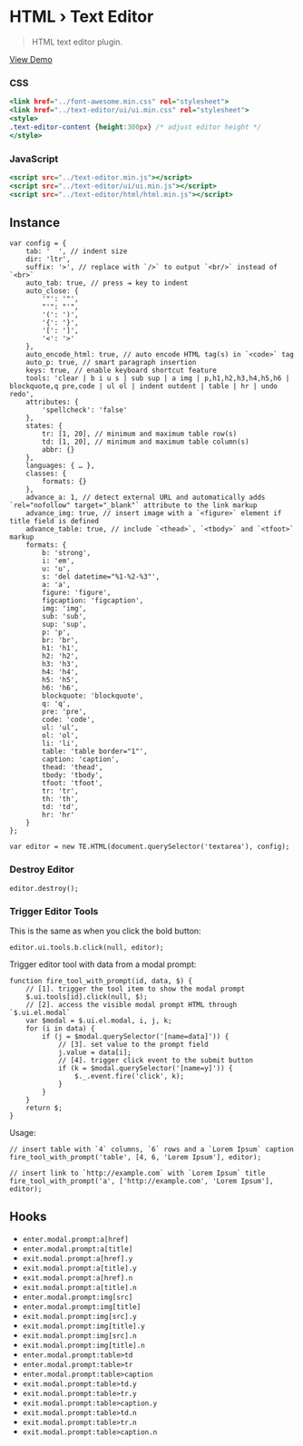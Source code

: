 HTML › Text Editor
==================

> HTML text editor plugin.

[View Demo](https://rawgit.com/tovic/text-editor/master/text-editor/html/html.html)

### CSS

~~~ .html
<link href="../font-awesome.min.css" rel="stylesheet">
<link href="../text-editor/ui/ui.min.css" rel="stylesheet">
<style>
.text-editor-content {height:300px} /* adjust editor height */
</style>
~~~

### JavaScript

~~~ .html
<script src="../text-editor.min.js"></script>
<script src="../text-editor/ui/ui.min.js"></script>
<script src="../text-editor/html/html.min.js"></script>
~~~

Instance
--------

~~~ .javascript
var config = {
    tab: '  ', // indent size
    dir: 'ltr',
    suffix: '>', // replace with `/>` to output `<br/>` instead of `<br>`
    auto_tab: true, // press ⇥ key to indent
    auto_close: {
        '"': '"',
        "'": "'",
        '(': ')',
        '{': '}',
        '[': ']',
        '<': '>'
    },
    auto_encode_html: true, // auto encode HTML tag(s) in `<code>` tag
    auto_p: true, // smart paragraph insertion
    keys: true, // enable keyboard shortcut feature
    tools: 'clear | b i u s | sub sup | a img | p,h1,h2,h3,h4,h5,h6 | blockquote,q pre,code | ul ol | indent outdent | table | hr | undo redo',
    attributes: {
        'spellcheck': 'false'
    },
    states: {
        tr: [1, 20], // minimum and maximum table row(s)
        td: [1, 20], // minimum and maximum table column(s)
        abbr: {}
    },
    languages: { … },
    classes: {
        formats: {}
    },
    advance_a: 1, // detect external URL and automatically adds `rel="nofollow" target="_blank"` attribute to the link markup
    advance_img: true, // insert image with a `<figure>` element if title field is defined
    advance_table: true, // include `<thead>`, `<tbody>` and `<tfoot>` markup
    formats: {
        b: 'strong',
        i: 'em',
        u: 'u',
        s: 'del datetime="%1-%2-%3"',
        a: 'a',
        figure: 'figure',
        figcaption: 'figcaption',
        img: 'img',
        sub: 'sub',
        sup: 'sup',
        p: 'p',
        br: 'br',
        h1: 'h1',
        h2: 'h2',
        h3: 'h3',
        h4: 'h4',
        h5: 'h5',
        h6: 'h6',
        blockquote: 'blockquote',
        q: 'q',
        pre: 'pre',
        code: 'code',
        ul: 'ul',
        ol: 'ol',
        li: 'li',
        table: 'table border="1"',
        caption: 'caption',
        thead: 'thead',
        tbody: 'tbody',
        tfoot: 'tfoot',
        tr: 'tr',
        th: 'th',
        td: 'td',
        hr: 'hr'
    }
};

var editor = new TE.HTML(document.querySelector('textarea'), config);
~~~

### Destroy Editor

~~~ .javascript
editor.destroy();
~~~

### Trigger Editor Tools

This is the same as when you click the bold button:

~~~ .javascript
editor.ui.tools.b.click(null, editor);
~~~

Trigger editor tool with data from a modal prompt:

~~~ .javascript
function fire_tool_with_prompt(id, data, $) {
    // [1]. trigger the tool item to show the modal prompt
    $.ui.tools[id].click(null, $);
    // [2]. access the visible modal prompt HTML through `$.ui.el.modal`
    var $modal = $.ui.el.modal, i, j, k;
    for (i in data) {
        if (j = $modal.querySelector('[name=data]')) {
            // [3]. set value to the prompt field
            j.value = data[i];
            // [4]. trigger click event to the submit button
            if (k = $modal.querySelector('[name=y]')) {
                $._.event.fire('click', k);
            }
        }
    }
    return $;
}
~~~

Usage:

~~~ .javascript
// insert table with `4` columns, `6` rows and a `Lorem Ipsum` caption
fire_tool_with_prompt('table', [4, 6, 'Lorem Ipsum'], editor);

// insert link to `http://example.com` with `Lorem Ipsum` title
fire_tool_with_prompt('a', ['http://example.com', 'Lorem Ipsum'], editor);
~~~

Hooks
-----

 - `enter.modal.prompt:a[href]`
 - `enter.modal.prompt:a[title]`
 - `exit.modal.prompt:a[href].y`
 - `exit.modal.prompt:a[title].y`
 - `exit.modal.prompt:a[href].n`
 - `exit.modal.prompt:a[title].n`
 - `enter.modal.prompt:img[src]`
 - `enter.modal.prompt:img[title]`
 - `exit.modal.prompt:img[src].y`
 - `exit.modal.prompt:img[title].y`
 - `exit.modal.prompt:img[src].n`
 - `exit.modal.prompt:img[title].n`
 - `enter.modal.prompt:table>td`
 - `enter.modal.prompt:table>tr`
 - `enter.modal.prompt:table>caption`
 - `exit.modal.prompt:table>td.y`
 - `exit.modal.prompt:table>tr.y`
 - `exit.modal.prompt:table>caption.y`
 - `exit.modal.prompt:table>td.n`
 - `exit.modal.prompt:table>tr.n`
 - `exit.modal.prompt:table>caption.n`